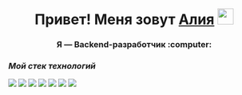 <img scr="./src/kart.png" width="100%">

<h1 align="center">Привет! Меня зовут <a href="https://github.com/AliaBis" target="_blank">Алия</a> 
<img src="https://github.com/blackcater/blackcater/raw/main/images/Hi.gif" height="32"/></h1>
<h3 align="center">Я — Backend-разработчик :computer:</h3>



### *Мой стек технологий*

<img src="https://img.shields.io/badge/Python-blue?style=for-the-badge&logo=Python&logoColor=black"/> <img src="https://img.shields.io/badge/html-red?style=for-the-badge&logo=HTML5&logoColor=green"/> <img src="https://img.shields.io/badge/SQL-purple?style=for-the-badge&logo=MySQL&logoColor=white"/> <img src="https://img.shields.io/badge/Django-black?style=for-the-badge&logo=Django&logoColor=white"/> <img src="https://img.shields.io/badge/API-orange?style=for-the-badge&logo=API&logoColor=white"/> <img src="https://img.shields.io/badge/GitHub-black?style=for-the-badge&logo=GitHub&logoColor=white"/>
<img src="https://img.shields.io/badge/по ходу обучения еще запишу-пкуут?style=for-the-badge&logo=API&logoColor=white"/>




